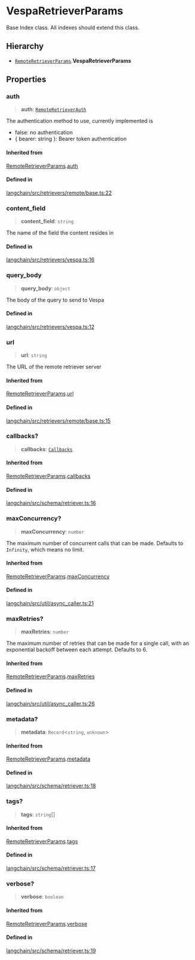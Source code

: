 VespaRetrieverParams
====================

Base Index class. All indexes should extend this class.

Hierarchy[](#hierarchy "Direct link to Hierarchy")
---------------------------------------------------

*   [`RemoteRetrieverParams`](/docs/api/retrievers_remote/interfaces/RemoteRetrieverParams).**VespaRetrieverParams**

Properties[](#properties "Direct link to Properties")
------------------------------------------------------

### auth[](#auth "Direct link to auth")

> **auth**: [`RemoteRetrieverAuth`](/docs/api/retrievers_remote/types/RemoteRetrieverAuth)

The authentication method to use, currently implemented is

*   false: no authentication
*   { bearer: string }: Bearer token authentication

#### Inherited from[](#inherited-from "Direct link to Inherited from")

[RemoteRetrieverParams](/docs/api/retrievers_remote/interfaces/RemoteRetrieverParams).[auth](/docs/api/retrievers_remote/interfaces/RemoteRetrieverParams#auth)

#### Defined in[](#defined-in "Direct link to Defined in")

[langchain/src/retrievers/remote/base.ts:22](https://github.com/hwchase17/langchainjs/blob/1c1274d/langchain/src/retrievers/remote/base.ts#L22)

### content\_field[](#content_field "Direct link to content_field")

> **content\_field**: `string`

The name of the field the content resides in

#### Defined in[](#defined-in-1 "Direct link to Defined in")

[langchain/src/retrievers/vespa.ts:16](https://github.com/hwchase17/langchainjs/blob/1c1274d/langchain/src/retrievers/vespa.ts#L16)

### query\_body[](#query_body "Direct link to query_body")

> **query\_body**: `object`

The body of the query to send to Vespa

#### Defined in[](#defined-in-2 "Direct link to Defined in")

[langchain/src/retrievers/vespa.ts:12](https://github.com/hwchase17/langchainjs/blob/1c1274d/langchain/src/retrievers/vespa.ts#L12)

### url[](#url "Direct link to url")

> **url**: `string`

The URL of the remote retriever server

#### Inherited from[](#inherited-from-1 "Direct link to Inherited from")

[RemoteRetrieverParams](/docs/api/retrievers_remote/interfaces/RemoteRetrieverParams).[url](/docs/api/retrievers_remote/interfaces/RemoteRetrieverParams#url)

#### Defined in[](#defined-in-3 "Direct link to Defined in")

[langchain/src/retrievers/remote/base.ts:15](https://github.com/hwchase17/langchainjs/blob/1c1274d/langchain/src/retrievers/remote/base.ts#L15)

### callbacks?[](#callbacks "Direct link to callbacks?")

> **callbacks**: [`Callbacks`](/docs/api/callbacks/types/Callbacks)

#### Inherited from[](#inherited-from-2 "Direct link to Inherited from")

[RemoteRetrieverParams](/docs/api/retrievers_remote/interfaces/RemoteRetrieverParams).[callbacks](/docs/api/retrievers_remote/interfaces/RemoteRetrieverParams#callbacks)

#### Defined in[](#defined-in-4 "Direct link to Defined in")

[langchain/src/schema/retriever.ts:16](https://github.com/hwchase17/langchainjs/blob/1c1274d/langchain/src/schema/retriever.ts#L16)

### maxConcurrency?[](#maxconcurrency "Direct link to maxConcurrency?")

> **maxConcurrency**: `number`

The maximum number of concurrent calls that can be made. Defaults to `Infinity`, which means no limit.

#### Inherited from[](#inherited-from-3 "Direct link to Inherited from")

[RemoteRetrieverParams](/docs/api/retrievers_remote/interfaces/RemoteRetrieverParams).[maxConcurrency](/docs/api/retrievers_remote/interfaces/RemoteRetrieverParams#maxconcurrency)

#### Defined in[](#defined-in-5 "Direct link to Defined in")

[langchain/src/util/async\_caller.ts:21](https://github.com/hwchase17/langchainjs/blob/1c1274d/langchain/src/util/async_caller.ts#L21)

### maxRetries?[](#maxretries "Direct link to maxRetries?")

> **maxRetries**: `number`

The maximum number of retries that can be made for a single call, with an exponential backoff between each attempt. Defaults to 6.

#### Inherited from[](#inherited-from-4 "Direct link to Inherited from")

[RemoteRetrieverParams](/docs/api/retrievers_remote/interfaces/RemoteRetrieverParams).[maxRetries](/docs/api/retrievers_remote/interfaces/RemoteRetrieverParams#maxretries)

#### Defined in[](#defined-in-6 "Direct link to Defined in")

[langchain/src/util/async\_caller.ts:26](https://github.com/hwchase17/langchainjs/blob/1c1274d/langchain/src/util/async_caller.ts#L26)

### metadata?[](#metadata "Direct link to metadata?")

> **metadata**: `Record`<`string`, `unknown`\>

#### Inherited from[](#inherited-from-5 "Direct link to Inherited from")

[RemoteRetrieverParams](/docs/api/retrievers_remote/interfaces/RemoteRetrieverParams).[metadata](/docs/api/retrievers_remote/interfaces/RemoteRetrieverParams#metadata)

#### Defined in[](#defined-in-7 "Direct link to Defined in")

[langchain/src/schema/retriever.ts:18](https://github.com/hwchase17/langchainjs/blob/1c1274d/langchain/src/schema/retriever.ts#L18)

### tags?[](#tags "Direct link to tags?")

> **tags**: `string`\[\]

#### Inherited from[](#inherited-from-6 "Direct link to Inherited from")

[RemoteRetrieverParams](/docs/api/retrievers_remote/interfaces/RemoteRetrieverParams).[tags](/docs/api/retrievers_remote/interfaces/RemoteRetrieverParams#tags)

#### Defined in[](#defined-in-8 "Direct link to Defined in")

[langchain/src/schema/retriever.ts:17](https://github.com/hwchase17/langchainjs/blob/1c1274d/langchain/src/schema/retriever.ts#L17)

### verbose?[](#verbose "Direct link to verbose?")

> **verbose**: `boolean`

#### Inherited from[](#inherited-from-7 "Direct link to Inherited from")

[RemoteRetrieverParams](/docs/api/retrievers_remote/interfaces/RemoteRetrieverParams).[verbose](/docs/api/retrievers_remote/interfaces/RemoteRetrieverParams#verbose)

#### Defined in[](#defined-in-9 "Direct link to Defined in")

[langchain/src/schema/retriever.ts:19](https://github.com/hwchase17/langchainjs/blob/1c1274d/langchain/src/schema/retriever.ts#L19)